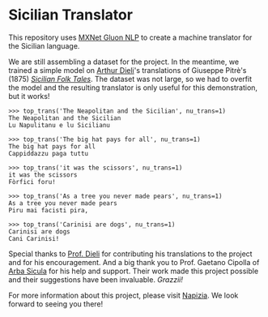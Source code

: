 # Sicilian Translator

This repository uses [MXNet Gluon NLP](https://gluon-nlp.mxnet.io/examples/machine_translation/gnmt.html) to create a machine translator for the Sicilian language.

We are still assembling a dataset for the project.  In the meantime, we trained a simple model on [Arthur Dieli](http://www.dieli.net/)'s translations of Giuseppe Pitrè's (1875) [_Sicilian Folk Tales_](https://scn.wikipedia.org/wiki/F%C3%A0uli,_nueddi_e_cunti_pupulari_siciliani).  The dataset was not large, so we had to overfit the model and the resulting translator is only useful for this demonstration, but it works!

```
>>> top_trans('The Neapolitan and the Sicilian', nu_trans=1)
The Neapolitan and the Sicilian
Lu Napulitanu e lu Sicilianu

>>> top_trans('The big hat pays for all', nu_trans=1)
The big hat pays for all
Cappiddazzu paga tuttu

>>> top_trans('it was the scissors', nu_trans=1)
it was the scissors
Fòrfici foru!

>>> top_trans('As a tree you never made pears', nu_trans=1)
As a tree you never made pears
Piru mai facisti pira,

>>> top_trans('Carinisi are dogs', nu_trans=1)
Carinisi are dogs
Cani Carinisi!
```

Special thanks to [Prof. Dieli](http://www.dieli.net/) for contributing his translations to the project and for his encouragement.  And a big thank you to Prof. Gaetano Cipolla of [Arba Sicula](http://www.arbasicula.org/) for his help and support.  Their work made this project possible and their suggestions have been invaluable.  _Grazzii!_

For more information about this project, please visit [Napizia](https://www.napizia.com/pages/ml-sicilian/ml-scn_p03.shtml).  We look forward to seeing you there!
